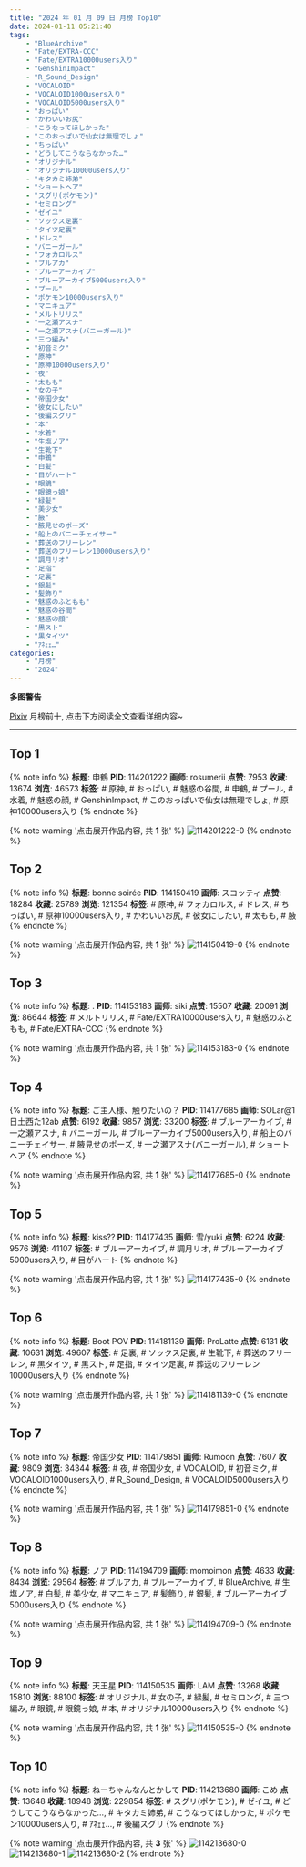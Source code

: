 ```yaml
---
title: "2024 年 01 月 09 日 月榜 Top10"
date: 2024-01-11 05:21:40
tags:
    - "BlueArchive"
    - "Fate/EXTRA-CCC"
    - "Fate/EXTRA10000users入り"
    - "GenshinImpact"
    - "R_Sound_Design"
    - "VOCALOID"
    - "VOCALOID1000users入り"
    - "VOCALOID5000users入り"
    - "おっぱい"
    - "かわいいお尻"
    - "こうなってほしかった"
    - "このおっぱいで仙女は無理でしょ"
    - "ちっぱい"
    - "どうしてこうならなかった…"
    - "オリジナル"
    - "オリジナル10000users入り"
    - "キタカミ姉弟"
    - "ショートヘア"
    - "スグリ(ポケモン)"
    - "セミロング"
    - "ゼイユ"
    - "ソックス足裏"
    - "タイツ足裏"
    - "ドレス"
    - "バニーガール"
    - "フォカロルス"
    - "ブルアカ"
    - "ブルーアーカイブ"
    - "ブルーアーカイブ5000users入り"
    - "プール"
    - "ポケモン10000users入り"
    - "マニキュア"
    - "メルトリリス"
    - "一之瀬アスナ"
    - "一之瀬アスナ(バニーガール)"
    - "三つ編み"
    - "初音ミク"
    - "原神"
    - "原神10000users入り"
    - "夜"
    - "太もも"
    - "女の子"
    - "帝国少女"
    - "彼女にしたい"
    - "後編スグリ"
    - "本"
    - "水着"
    - "生塩ノア"
    - "生靴下"
    - "申鶴"
    - "白髪"
    - "目がハート"
    - "眼鏡"
    - "眼鏡っ娘"
    - "緑髪"
    - "美少女"
    - "腋"
    - "腋見せのポーズ"
    - "船上のバニーチェイサー"
    - "葬送のフリーレン"
    - "葬送のフリーレン10000users入り"
    - "調月リオ"
    - "足指"
    - "足裏"
    - "銀髪"
    - "髪飾り"
    - "魅惑のふともも"
    - "魅惑の谷間"
    - "魅惑の顔"
    - "黒スト"
    - "黒タイツ"
    - "ｱﾈｪｪ…"
categories:
    - "月榜"
    - "2024"
---
```


<i class="fa fa-triangle-exclamation"></i>**多图警告**<i class="fa fa-triangle-exclamation"></i>

[Pixiv](https://www.pixiv.net/) 月榜前十, 点击下方阅读全文查看详细内容~

<!-- more -->

---

## Top 1

{% note info %}
**标题**: 申鶴
**PID**: 114201222 **画师**: rosumerii
**点赞**: 7953 **收藏**: 13674 **浏览**: 46573
**标签**: # 原神, # おっぱい, # 魅惑の谷間, # 申鶴, # プール, # 水着, # 魅惑の顔, # GenshinImpact, # このおっぱいで仙女は無理でしょ, # 原神10000users入り
{% endnote %}

{% note warning '点击展开作品内容, 共 **1** 张' %}
![114201222-0](https://i.pixiv.re/img-original/img/2023/12/13/22/35/09/114201222_p0.jpg)
{% endnote %}

## Top 2

{% note info %}
**标题**: bonne soirée
**PID**: 114150419 **画师**: スコッティ
**点赞**: 18284 **收藏**: 25789 **浏览**: 121354
**标签**: # 原神, # フォカロルス, # ドレス, # ちっぱい, # 原神10000users入り, # かわいいお尻, # 彼女にしたい, # 太もも, # 腋
{% endnote %}

{% note warning '点击展开作品内容, 共 **1** 张' %}
![114150419-0](https://i.pixiv.re/img-original/img/2023/12/12/00/00/35/114150419_p0.jpg)
{% endnote %}

## Top 3

{% note info %}
**标题**: .
**PID**: 114153183 **画师**: siki
**点赞**: 15507 **收藏**: 20091 **浏览**: 86644
**标签**: # メルトリリス, # Fate/EXTRA10000users入り, # 魅惑のふともも, # Fate/EXTRA-CCC
{% endnote %}

{% note warning '点击展开作品内容, 共 **1** 张' %}
![114153183-0](https://i.pixiv.re/img-original/img/2023/12/12/01/39/24/114153183_p0.jpg)
{% endnote %}

## Top 4

{% note info %}
**标题**: ご主人様、触りたいの？
**PID**: 114177685 **画师**: SOLar@1日土西た12ab
**点赞**: 6192 **收藏**: 9857 **浏览**: 33200
**标签**: # ブルーアーカイブ, # 一之瀬アスナ, # バニーガール, # ブルーアーカイブ5000users入り, # 船上のバニーチェイサー, # 腋見せのポーズ, # 一之瀬アスナ(バニーガール), # ショートヘア
{% endnote %}

{% note warning '点击展开作品内容, 共 **1** 张' %}
![114177685-0](https://i.pixiv.re/img-original/img/2023/12/13/00/04/06/114177685_p0.png)
{% endnote %}

## Top 5

{% note info %}
**标题**: kiss??
**PID**: 114177435 **画师**: 雪/yuki
**点赞**: 6224 **收藏**: 9576 **浏览**: 41107
**标签**: # ブルーアーカイブ, # 調月リオ, # ブルーアーカイブ5000users入り, # 目がハート
{% endnote %}

{% note warning '点击展开作品内容, 共 **1** 张' %}
![114177435-0](https://i.pixiv.re/img-original/img/2023/12/13/00/00/42/114177435_p0.jpg)
{% endnote %}

## Top 6

{% note info %}
**标题**: Boot POV
**PID**: 114181139 **画师**: ProLatte
**点赞**: 6131 **收藏**: 10631 **浏览**: 49607
**标签**: # 足裏, # ソックス足裏, # 生靴下, # 葬送のフリーレン, # 黒タイツ, # 黒スト, # 足指, # タイツ足裏, # 葬送のフリーレン10000users入り
{% endnote %}

{% note warning '点击展开作品内容, 共 **1** 张' %}
![114181139-0](https://i.pixiv.re/img-original/img/2023/12/13/02/29/49/114181139_p0.jpg)
{% endnote %}

## Top 7

{% note info %}
**标题**: 帝国少女
**PID**: 114179851 **画师**: Rumoon
**点赞**: 7607 **收藏**: 9809 **浏览**: 34344
**标签**: # 夜, # 帝国少女, # VOCALOID, # 初音ミク, # VOCALOID1000users入り, # R_Sound_Design, # VOCALOID5000users入り
{% endnote %}

{% note warning '点击展开作品内容, 共 **1** 张' %}
![114179851-0](https://i.pixiv.re/img-original/img/2023/12/13/01/25/05/114179851_p0.jpg)
{% endnote %}

## Top 8

{% note info %}
**标题**: ノア
**PID**: 114194709 **画师**: momoimon
**点赞**: 4633 **收藏**: 8434 **浏览**: 29564
**标签**: # ブルアカ, # ブルーアーカイブ, # BlueArchive, # 生塩ノア, # 白髪, # 美少女, # マニキュア, # 髪飾り, # 銀髪, # ブルーアーカイブ5000users入り
{% endnote %}

{% note warning '点击展开作品内容, 共 **1** 张' %}
![114194709-0](https://i.pixiv.re/img-original/img/2023/12/13/19/00/04/114194709_p0.jpg)
{% endnote %}

## Top 9

{% note info %}
**标题**: 天王星
**PID**: 114150535 **画师**: LAM
**点赞**: 13268 **收藏**: 15810 **浏览**: 88100
**标签**: # オリジナル, # 女の子, # 緑髪, # セミロング, # 三つ編み, # 眼鏡, # 眼鏡っ娘, # 本, # オリジナル10000users入り
{% endnote %}

{% note warning '点击展开作品内容, 共 **1** 张' %}
![114150535-0](https://i.pixiv.re/img-original/img/2023/12/12/00/01/15/114150535_p0.jpg)
{% endnote %}

## Top 10

{% note info %}
**标题**: ねーちゃんなんとかして
**PID**: 114213680 **画师**: こめ
**点赞**: 13648 **收藏**: 18948 **浏览**: 229854
**标签**: # スグリ(ポケモン), # ゼイユ, # どうしてこうならなかった…, # キタカミ姉弟, # こうなってほしかった, # ポケモン10000users入り, # ｱﾈｪｪ…, # 後編スグリ
{% endnote %}

{% note warning '点击展开作品内容, 共 **3** 张' %}
![114213680-0](https://i.pixiv.re/img-original/img/2023/12/14/11/06/38/114213680_p0.jpg)
![114213680-1](https://i.pixiv.re/img-original/img/2023/12/14/11/06/38/114213680_p1.jpg)
![114213680-2](https://i.pixiv.re/img-original/img/2023/12/14/11/06/38/114213680_p2.jpg)
{% endnote %}
